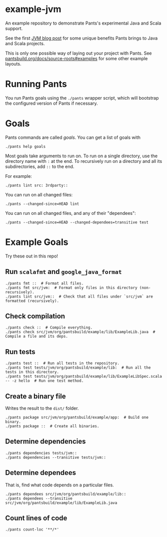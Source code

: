 # example-jvm

An example repository to demonstrate Pants's experimental Java and Scala support.

See the first
[JVM blog post](https://blog.pantsbuild.org/automatically-unlocking-concurrent-builds-and-fine-grained-caching-on-the-jvm-with-dependency-inference/)
for some unique
benefits Pants brings to Java and Scala projects.

This is only one possible way of laying out your project with Pants. See 
[pantsbuild.org/docs/source-roots#examples](https://www.pantsbuild.org/docs/source-roots#examples) 
for some other example layouts.

# Running Pants

You run Pants goals using the `./pants` wrapper script, which will bootstrap the
configured version of Pants if necessary.

# Goals

Pants commands are called _goals_. You can get a list of goals with

```
./pants help goals
```

Most goals take arguments to run on. To run on a single directory, use the directory name with 
`:` at the end. To recursively run on a directory and all its subdirectories, add `::` to the 
end.

For example:

```
./pants lint src: 3rdparty::
```

You can run on all changed files:

```
./pants --changed-since=HEAD lint
```

You can run on all changed files, and any of their "dependees":

```
./pants --changed-since=HEAD --changed-dependees=transitive test
```

# Example Goals

Try these out in this repo!

## Run `scalafmt` and `google_java_format`

```
./pants fmt ::  # Format all files.
./pants fmt src/jvm:  # Format only files in this directory (non-recursively).
./pants lint src/jvm::  # Check that all files under `src/jvm` are formatted (recursively).
```

## Check compilation

```
./pants check ::  # Compile everything.
./pants check src/jvm/org/pantsbuild/example/lib/ExampleLib.java  # Compile a file and its deps.
```

## Run tests

```
./pants test ::  # Run all tests in the repository.
./pants test tests/jvm/org/pantsbuild/example/lib:  # Run all the tests in this directory.
./pants test tests/jvm/org/pantsbuild/example/lib/ExampleLibSpec.scala -- -z hello  # Run one test method.
```

## Create a binary file

Writes the result to the `dist/` folder.

```
./pants package src/jvm/org/pantsbuild/example/app:  # Build one binary.
./pants package ::  # Create all binaries.
```

## Determine dependencies

```
./pants dependencies tests/jvm::
./pants dependencies --transitive tests/jvm::
```

## Determine dependees

That is, find what code depends on a particular files.

```
./pants dependees src/jvm/org/pantsbuild/example/lib::
./pants dependees --transitive src/jvm/org/pantsbuild/example/lib/ExampleLib.java
```

## Count lines of code

```
./pants count-loc '**/*'
```
